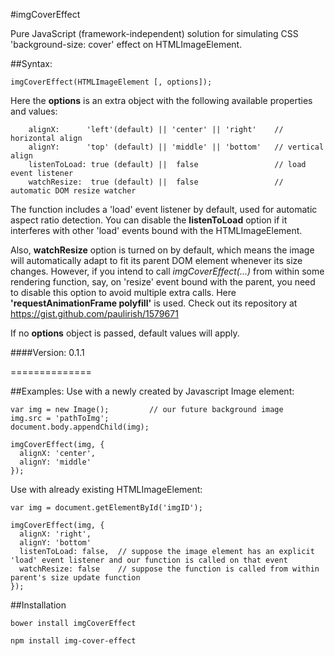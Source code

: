 #imgCoverEffect

Pure JavaScript (framework-independent) solution for simulating CSS 'background-size: cover' effect on HTMLImageElement.

##Syntax:
```
imgCoverEffect(HTMLImageElement [, options]);
```
Here the **options** is an extra object with the following available properties and values:
```
    alignX:      'left'(default) || 'center' || 'right'    // horizontal align
    alignY:      'top' (default) || 'middle' || 'bottom'   // vertical align
    listenToLoad: true (default) ||  false                 // load event listener
    watchResize:  true (default) ||  false                 // automatic DOM resize watcher
```
The function includes a 'load' event listener by default, used for automatic aspect ratio detection.
You can disable the **listenToLoad** option if it interferes with other 'load' events bound with the HTMLImageElement.

Also, **watchResize** option is turned on by default, which means the image will automatically adapt to fit its parent DOM element whenever its size changes. However, if you intend to call *imgCoverEffect(...)* from within some rendering function, say, on 'resize' event bound with the parent, you need to disable this option to avoid multiple extra calls.
Here **'requestAnimationFrame polyfill'** is used. Check out its repository at https://gist.github.com/paulirish/1579671

If no **options** object is passed, default values will apply.

####Version: 0.1.1

==============

##Examples:
Use with a newly created by Javascript Image element:

```
var img = new Image();         // our future background image
img.src = 'pathToImg';
document.body.appendChild(img);

imgCoverEffect(img, {
  alignX: 'center',
  alignY: 'middle'
});
```

Use with already existing HTMLImageElement:

```
var img = document.getElementById('imgID');

imgCoverEffect(img, {
  alignX: 'right',
  alignY: 'bottom'
  listenToLoad: false,  // suppose the image element has an explicit 'load' event listener and our function is called on that event
  watchResize: false    // suppose the function is called from within parent's size update function
});

```

##Installation
```
bower install imgCoverEffect

npm install img-cover-effect
```
